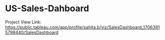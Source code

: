 # US-Sales-Dahboard

Project View Link: https://public.tableau.com/app/profile/sahita.b/viz/SalesDashboard_17063815798440/SalesDashboard
